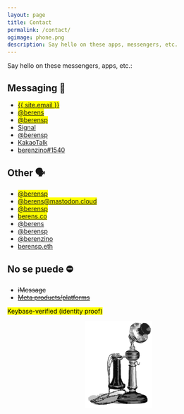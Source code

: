 ```yaml
---
layout: page
title: Contact
permalink: /contact/
ogimage: phone.png
description: Say hello on these apps, messengers, etc.
---
```

Say hello on these messengers, apps, etc.:
## Messaging &#128172;
- <mark><a href="mailto:{{ site.email }}"><i class="far fa-envelope"></i></a> <a href="mailto:{{ site.email }}">{{ site.email }}</a></mark>
- <mark><a href="https://keybase.io/berens" target="_blank"><i class="fab fa-keybase"></i></a> <a href="https://keybase.io/berens" target="_blank">@berens</a></mark>
- <mark><a href="https://twitter.com/messages/compose?recipient_id=19028711" target="_blank"><i class="fab fa-twitter"></i></a> <a href="https://twitter.com/messages/compose?recipient_id=19028711" target="_blank">@berensp</a></mark>
- <a href="https://signal.org" target="_blank">Signal</a>
- <a href="https://t.me/berensp" target="_blank"><i class="fab fa-telegram"></i></a> <a href="https://t.me/berensp" target="_blank">@berensp</a>
- <a href="https://www.kakaocorp.com/page/service/service/KakaoTalk?lang=ENG&tab=all" target="_blank">KakaoTalk</a>
- <a href="https://discordapp.com/users/181094465874821120" target="_blank"><i class="fab fa-discord"></i></a> <a href="https://discordapp.com/users/181094465874821120" target="_blank">berenzino#1540</a>

## Other &#128483;
- <mark><a href="https://twitter.com/berensp" target="_blank"><i class="fab fa-twitter"></i></a> <a href="https://twitter.com/berensp" target="_blank">@berensp</a></mark>
- <mark><a rel="me" href="https://mastodon.cloud/@berens"><i class="fab fa-mastodon"></i></a> <a rel="me" href="https://mastodon.cloud/@berens" target="_blank">@berens@mastodon.cloud</a></mark>
- <mark><a href="https://reddit.com/user/berensp" target="_blank"><i class="fab fa-reddit"></i></a> <a href="https://reddit.com/user/berensp" target="_blank">@berensp</a></mark>
- <mark><a href="https://berens.co/feed.xml" target="_blank"><i class="fas fa-rss"></i></a> <a href="https://berens.co/feed.xml" target="_blank">berens.co</a></mark>
- <a href="https://angel.co/berens" target="_blank"><i class="fab fa-angellist"></i></a> <a href="https://angel.co/berens" target="_blank">@berens</a>
- <a href="https://linkedin.com/in/berensp" target="_blank"><i class="fab fa-linkedin-in"></i></a> <a href="https://linkedin.com/in/berensp" target="_blank">@berensp</a>
- <a href="https://www.strava.com/athletes/berenzino" target="_blank"><i class="fab fa-strava"></i></a> <a href="https://www.strava.com/athletes/berenzino" target="_blank">@berenzino</a>
- <a href="https://app.ens.domains/name/berensp.eth/details" target="_blank"><i class="fab fa-ethereum"></i></a> <a href="https://app.ens.domains/name/berensp.eth/details" target="_blank">berensp.eth</a>

## No se puede ⛔
- <i class="fab fa-apple"></i> <strike>iMessage</strike>
- <a href="../fb"><i class="fab fa-facebook"></i></a> <strike><a href="../fb">Meta products/platforms</a></strike>

<mark><span class="muted small">Keybase-verified (identity proof)</span></mark>

<center><img src="/assets/og/phone.png" alt="phone" width="30%" height="30%"></center>